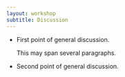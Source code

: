 ```yaml
---
layout: workshop
subtitle: Discussion
---
```

*   First point of general discussion.

    This may span several paragraphs.

*   Second point of general discussion.

